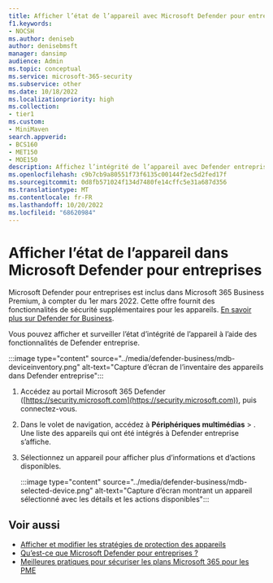 ```yaml
---
title: Afficher l’état de l’appareil avec Microsoft Defender pour entreprises
f1.keywords:
- NOCSH
ms.author: deniseb
author: denisebmsft
manager: dansimp
audience: Admin
ms.topic: conceptual
ms.service: microsoft-365-security
ms.subservice: other
ms.date: 10/18/2022
ms.localizationpriority: high
ms.collection:
- tier1
ms.custom:
- MiniMaven
search.appverid:
- BCS160
- MET150
- MOE150
description: Affichez l’intégrité de l’appareil avec Defender entreprise dans Microsoft 365 Business Premium.
ms.openlocfilehash: c9b7cb9a80551f73f6135c00144f2ec5d2fed17f
ms.sourcegitcommit: 0d8fb571024f134d7480fe14cffc5e31a687d356
ms.translationtype: MT
ms.contentlocale: fr-FR
ms.lasthandoff: 10/20/2022
ms.locfileid: "68620984"
---
```

# <a name="view-device-status-in-microsoft-defender-for-business"></a>Afficher l’état de l’appareil dans Microsoft Defender pour entreprises

Microsoft Defender pour entreprises est inclus dans Microsoft 365 Business Premium, à compter du 1er mars 2022. Cette offre fournit des fonctionnalités de sécurité supplémentaires pour les appareils. [En savoir plus sur Defender for Business](../security/defender-business/mdb-overview.md).

Vous pouvez afficher et surveiller l’état d’intégrité de l’appareil à l’aide des fonctionnalités de Defender entreprise.

:::image type="content" source="../media/defender-business/mdb-deviceinventory.png" alt-text="Capture d’écran de l’inventaire des appareils dans Defender entreprise":::

1. Accédez au portail Microsoft 365 Defender ([https://security.microsoft.com](https://security.microsoft.com)), puis connectez-vous.

2. Dans le volet de navigation, accédez à **Périphériques multimédias** > . Une liste des appareils qui ont été intégrés à Defender entreprise s’affiche.

3. Sélectionnez un appareil pour afficher plus d’informations et d’actions disponibles.

   :::image type="content" source="../media/defender-business/mdb-selected-device.png" alt-text="Capture d’écran montrant un appareil sélectionné avec les détails et les actions disponibles":::
  

## <a name="see-also"></a>Voir aussi

- [Afficher et modifier les stratégies de protection des appareils](m365bp-view-edit-create-mdb-policies.md)
- [Qu’est-ce que Microsoft Defender pour entreprises ?](../security/defender-business/mdb-overview.md)
- [Meilleures pratiques pour sécuriser les plans Microsoft 365 pour les PME](../admin/security-and-compliance/secure-your-business-data.md)